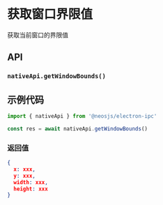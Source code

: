# 获取窗口界限值 <BadgeTip text="异步" type="green"></BadgeTip>

获取当前窗口的界限值

## API
### `nativeApi.getWindowBounds()`
### 

## 示例代码
```js
import { nativeApi } from '@neosjs/electron-ipc'

const res = await nativeApi.getWindowBounds()
```
### 返回值

```json
{
  x: xxx,
  y: xxx,
  width: xxx,
  height: xxx
}
```
